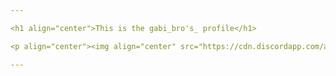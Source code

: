 ```yaml
---

<h1 align="center">This is the gabi_bro's_ profile</h1>

<p align="center"><img align="center" src="https://cdn.discordapp.com/attachments/617120220661678080/781213391133343744/image0.gif"></p>

---
```

